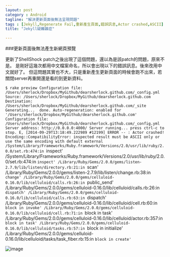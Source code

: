```yaml
---
layout: post
category : Android 
tagline: "解決更新頁面後無法呈現問題"
tags : [Jekyll,Regenerate Fail,重新產生頁面,錯誤訊息,Actor crashed,ASCII]
title: "Jekyll疑難雜症"

---
```


###更新頁面後無法產生新網頁預覽

更新了ShellShock patch之後出現了這個問題，還以為是該patch的問題，原來不是。
是剛好這幾次都用中文檔案命名，所以會出現以下的錯誤訊息。後來改用中文就好了。
但這問題其實也不大，只是重新產生更新頁面的時候會跑不出來，若關閉server再重開還是看的到更新資料。


`$ rake preview
Configuration file: /Users/sherlock/Dropbox/MyGithub/dearsherlock.github.com/_config.yml
            Source: /Users/sherlock/Dropbox/MyGithub/dearsherlock.github.com
       Destination: /Users/sherlock/Dropbox/MyGithub/dearsherlock.github.com/_site
      Generating... 
                    done.
 Auto-regeneration: enabled for '/Users/sherlock/Dropbox/MyGithub/dearsherlock.github.com'
Configuration file: /Users/sherlock/Dropbox/MyGithub/dearsherlock.github.com/_config.yml
    Server address: http://0.0.0.0:4000/
  Server running... press ctrl-c to stop.
E, [2014-09-29T13:18:49.222989 #12199] ERROR -- : Actor crashed!
Encoding::CompatibilityError: inspected result must be ASCII only or use the same encoding with default external
	/System/Library/Frameworks/Ruby.framework/Versions/2.0/usr/lib/ruby/2.0.0/set.rb:474:in `inspect'
	/System/Library/Frameworks/Ruby.framework/Versions/2.0/usr/lib/ruby/2.0.0/set.rb:474:in `inspect'
	/Library/Ruby/Gems/2.0.0/gems/listen-2.7.9/lib/listen/directory.rb:21:in `scan'
	/Library/Ruby/Gems/2.0.0/gems/listen-2.7.9/lib/listen/change.rb:38:in `change'
	/Library/Ruby/Gems/2.0.0/gems/celluloid-0.16.0/lib/celluloid/calls.rb:26:in `public_send'
	/Library/Ruby/Gems/2.0.0/gems/celluloid-0.16.0/lib/celluloid/calls.rb:26:in `dispatch'
	/Library/Ruby/Gems/2.0.0/gems/celluloid-0.16.0/lib/celluloid/calls.rb:63:in `dispatch'
	/Library/Ruby/Gems/2.0.0/gems/celluloid-0.16.0/lib/celluloid/cell.rb:60:in `block in invoke'
	/Library/Ruby/Gems/2.0.0/gems/celluloid-0.16.0/lib/celluloid/cell.rb:71:in `block in task'
	/Library/Ruby/Gems/2.0.0/gems/celluloid-0.16.0/lib/celluloid/actor.rb:357:in `block in task'
	/Library/Ruby/Gems/2.0.0/gems/celluloid-0.16.0/lib/celluloid/tasks.rb:57:in `block in initialize'
	/Library/Ruby/Gems/2.0.0/gems/celluloid-0.16.0/lib/celluloid/tasks/task_fiber.rb:15:in `block in create'`

![image](https://farm4.staticflickr.com/3918/15201758650_308982bbf2_o.png)